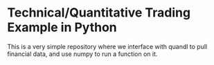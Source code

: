 # Technical/Quantitative Trading Example in Python
This is a very simple repository where we interface with quandl to pull financial data, and use numpy to run a function on it.